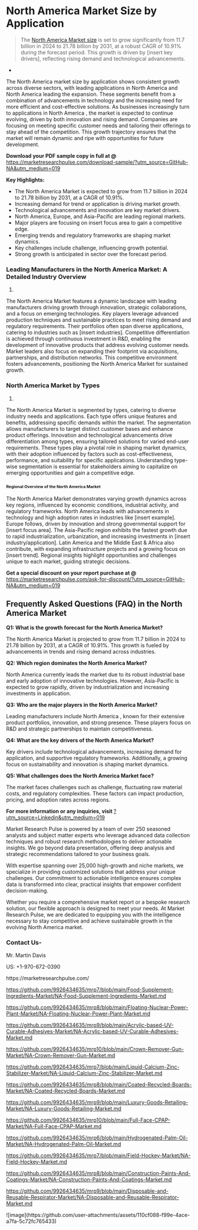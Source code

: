 <h1>North America  Market&nbsp;Size by Application</h1><blockquote><p>The <a href="https://marketresearchpulse.com/download-sample/?utm_source=GitHub-NA&amp;utm_medium=019">North America  Market size</a> is set to grow significantly from 11.7 billion in 2024 to 21.78 billion by 2031, at a robust CAGR of 10.91% during the forecast period. This growth is driven by [insert key drivers], reflecting rising demand and technological advancements.</p></blockquote><ul><li></li></ul><p>The North America  market size by application shows consistent growth across diverse sectors, with leading applications in North America  and North America  leading the expansion. These segments benefit from a combination of advancements in technology and the increasing need for more efficient and cost-effective solutions. As businesses increasingly turn to applications in North America , the market is expected to continue evolving, driven by both innovation and rising demand. Companies are focusing on meeting specific customer needs and tailoring their offerings to stay ahead of the competition. This growth trajectory ensures that the market will remain dynamic and ripe with opportunities for future development.</p><p><strong>Download your PDF sample copy in full at @ </strong><a href="https://marketresearchpulse.com/download-sample/?utm_source=GitHub-NA&amp;utm_medium=019">https://marketresearchpulse.com/download-sample/?utm_source=GitHub-NA&amp;utm_medium=019</a></p><p><strong>Key Highlights: </strong></p><ul><li>The North America  Market is expected to grow from 11.7 billion in 2024 to 21.78 billion by 2031, at a CAGR of 10.91%.</li><li>Increasing demand for trend or application is driving market growth.</li><li>Technological advancements and innovation are key market drivers.</li><li>North America, Europe, and Asia-Pacific are leading regional markets.</li><li>Major players are focusing on insert focus area to gain a competitive edge.</li><li>Emerging trends and regulatory frameworks are shaping market dynamics.</li><li>Key challenges include challenge, influencing growth potential.</li><li>Strong growth is anticipated in sector over the forecast period.</li></ul><h3>Leading Manufacturers in the North America  Market: A Detailed Industry Overview</h3><ol><li></li></ol><div class="flex max-w-full flex-col flex-grow"><div class="min-h-8 text-message flex w-full flex-col items-end gap-2 whitespace-normal break-words [.text-message+&amp;]:mt-5" dir="auto" data-message-author-role="assistant" data-message-id="fd8432e4-4910-450d-b182-61b7bfb0a01f" data-message-model-slug="gpt-4o"><div class="flex w-full flex-col gap-1 empty:hidden first:pt-[3px]"><div class="markdown prose w-full break-words dark:prose-invert light"><p>The North America  Market features a dynamic landscape with leading manufacturers driving growth through innovation, strategic collaborations, and a focus on emerging technologies. Key players leverage advanced production techniques and sustainable practices to meet rising demand and regulatory requirements. Their portfolios often span diverse applications, catering to industries such as [insert industries]. Competitive differentiation is achieved through continuous investment in R&amp;D, enabling the development of innovative products that address evolving customer needs. Market leaders also focus on expanding their footprint via acquisitions, partnerships, and distribution networks. This competitive environment fosters advancements, positioning the North America  Market for sustained growth.</p></div></div></div></div><h3>North America  Market by Types</h3><ol><li></li></ol><div class="flex max-w-full flex-col flex-grow"><div class="min-h-8 text-message flex w-full flex-col items-end gap-2 whitespace-normal break-words [.text-message+&amp;]:mt-5" dir="auto" data-message-author-role="assistant" data-message-id="084470be-0bb7-4664-bddf-5156b4f41249" data-message-model-slug="gpt-4o-mini"><div class="flex w-full flex-col gap-1 empty:hidden first:pt-[3px]"><div class="markdown prose w-full break-words dark:prose-invert light"><p>The North America  Market is segmented by types, catering to diverse industry needs and applications. Each type offers unique features and benefits, addressing specific demands within the market. The segmentation allows manufacturers to target distinct customer bases and enhance product offerings. Innovation and technological advancements drive differentiation among types, ensuring tailored solutions for varied end-user requirements. These types play a pivotal role in shaping market dynamics, with their adoption influenced by factors such as cost-effectiveness, performance, and suitability for specific applications. Understanding type-wise segmentation is essential for stakeholders aiming to capitalize on emerging opportunities and gain a competitive edge.</p></div></div></div></div><h3><span style="font-size: 11px;">Regional Overview of the North America  Market</span></h3><div class="flex max-w-full flex-col flex-grow"><div class="min-h-8 text-message flex w-full flex-col items-end gap-2 whitespace-normal break-words [.text-message+&amp;]:mt-5" dir="auto" data-message-author-role="assistant" data-message-id="e9038762-ce64-4e30-91c9-9bd413514231" data-message-model-slug="gpt-4o-mini"><div class="flex w-full flex-col gap-1 empty:hidden first:pt-[3px]"><div class="markdown prose w-full break-words dark:prose-invert light"><p>The North America  Market demonstrates varying growth dynamics across key regions, influenced by economic conditions, industrial activity, and regulatory frameworks. North America leads with advancements in technology and high adoption rates in industries like [insert example]. Europe follows, driven by innovation and strong governmental support for [insert focus area]. The Asia-Pacific region exhibits the fastest growth due to rapid industrialization, urbanization, and increasing investments in [insert industry/application]. Latin America and the Middle East &amp; Africa also contribute, with expanding infrastructure projects and a growing focus on [insert trend]. Regional insights highlight opportunities and challenges unique to each market, guiding strategic decisions.</p></div></div></div></div><p><strong>Get a special discount on your report purchase at @ </strong><a href="https://marketresearchpulse.com/ask-for-discount/?utm_source=GitHub-NA&amp;utm_medium=019">https://marketresearchpulse.com/ask-for-discount/?utm_source=GitHub-NA&amp;utm_medium=019</a></p><h2>Frequently Asked Questions (FAQ) in the North America  Market</h2><p><strong>Q1: What is the growth forecast for the North America  Market?</strong></p><p>The North America  Market is projected to grow from 11.7 billion in 2024 to 21.78 billion by 2031, at a CAGR of 10.91%. This growth is fueled by advancements in trends and rising demand across industries.</p><p><strong>Q2: Which region dominates the North America  Market?</strong></p><p>North America currently leads the market due to its robust industrial base and early adoption of innovative technologies. However, Asia-Pacific is expected to grow rapidly, driven by industrialization and increasing investments in application.</p><p><strong>Q3: Who are the major players in the North America  Market?</strong></p><p>Leading manufacturers include North America , known for their extensive product portfolios, innovation, and strong presence. These players focus on R&amp;D and strategic partnerships to maintain competitiveness.</p><p><strong>Q4: What are the key drivers of the North America  Market?</strong></p><p>Key drivers include technological advancements, increasing demand for application, and supportive regulatory frameworks. Additionally, a growing focus on sustainability and innovation is shaping market dynamics.</p><p><strong>Q5: What challenges does the North America  Market face?</strong></p><p>The market faces challenges such as challenge, fluctuating raw material costs, and regulatory complexities. These factors can impact production, pricing, and adoption rates across regions.</p><p><strong>For more information or any inquiries, visit&nbsp;</strong><a href="?utm_source=Linkedin&utm_medium=019">?utm_source=Linkedin&utm_medium=019</a></p><p>Market Research Pulse is powered by a team of over 250 seasoned analysts and subject matter experts who leverage advanced data collection techniques and robust research methodologies to deliver actionable insights. We go beyond data presentation, offering deep analysis and strategic recommendations tailored to your business goals.</p><p>With expertise spanning over 25,000 high-growth and niche markets, we specialize in providing customized solutions that address your unique challenges. Our commitment to actionable intelligence ensures complex data is transformed into clear, practical insights that empower confident decision-making.</p><p>Whether you require a comprehensive market report or a bespoke research solution, our flexible approach is designed to meet your needs. At Market Research Pulse, we are dedicated to equipping you with the intelligence necessary to stay competitive and achieve sustainable growth in the evolving North America  market.</p><h3><strong>Contact Us-</strong></h3><p>Mr. Martin Davis</p><p>US: +1-970-672-0390</p><p>https://marketresearchpulse.com/</p><p><a href="https://github.com/9926434635/mrp7/blob/main/Food-Supplement-Ingredients-Market/NA-Food-Supplement-Ingredients-Market.md">https://github.com/9926434635/mrp7/blob/main/Food-Supplement-Ingredients-Market/NA-Food-Supplement-Ingredients-Market.md</a></p><p><a href="https://github.com/9926434635/mrp8/blob/main/Floating-Nuclear-Power-Plant-Market/NA-Floating-Nuclear-Power-Plant-Market.md">https://github.com/9926434635/mrp8/blob/main/Floating-Nuclear-Power-Plant-Market/NA-Floating-Nuclear-Power-Plant-Market.md</a></p><p><a href="https://github.com/9926434635/mrp9/blob/main/Acrylic-based-UV-Curable-Adhesives-Market/NA-Acrylic-based-UV-Curable-Adhesives-Market.md">https://github.com/9926434635/mrp9/blob/main/Acrylic-based-UV-Curable-Adhesives-Market/NA-Acrylic-based-UV-Curable-Adhesives-Market.md</a></p><p><a href="https://github.com/9926434635/mrp10/blob/main/Crown-Remover-Gun-Market/NA-Crown-Remover-Gun-Market.md">https://github.com/9926434635/mrp10/blob/main/Crown-Remover-Gun-Market/NA-Crown-Remover-Gun-Market.md</a></p><p><a href="https://github.com/9926434635/mrp7/blob/main/Liquid-Calcium-Zinc-Stabilizer-Market/NA-Liquid-Calcium-Zinc-Stabilizer-Market.md">https://github.com/9926434635/mrp7/blob/main/Liquid-Calcium-Zinc-Stabilizer-Market/NA-Liquid-Calcium-Zinc-Stabilizer-Market.md</a></p><p><a href="https://github.com/9926434635/mrp8/blob/main/Coated-Recycled-Boards-Market/NA-Coated-Recycled-Boards-Market.md">https://github.com/9926434635/mrp8/blob/main/Coated-Recycled-Boards-Market/NA-Coated-Recycled-Boards-Market.md</a></p><p><a href="https://github.com/9926434635/mrp9/blob/main/Luxury-Goods-Retailing-Market/NA-Luxury-Goods-Retailing-Market.md">https://github.com/9926434635/mrp9/blob/main/Luxury-Goods-Retailing-Market/NA-Luxury-Goods-Retailing-Market.md</a></p><p><a href="https://github.com/9926434635/mrp10/blob/main/Full-Face-CPAP-Market/NA-Full-Face-CPAP-Market.md">https://github.com/9926434635/mrp10/blob/main/Full-Face-CPAP-Market/NA-Full-Face-CPAP-Market.md</a></p><p><a href="https://github.com/9926434635/mrp6/blob/main/Hydrogenated-Palm-Oil-Market/NA-Hydrogenated-Palm-Oil-Market.md">https://github.com/9926434635/mrp6/blob/main/Hydrogenated-Palm-Oil-Market/NA-Hydrogenated-Palm-Oil-Market.md</a></p><p><a href="https://github.com/9926434635/mrp7/blob/main/Field-Hockey-Market/NA-Field-Hockey-Market.md">https://github.com/9926434635/mrp7/blob/main/Field-Hockey-Market/NA-Field-Hockey-Market.md</a></p><p><a href="https://github.com/9926434635/mrp8/blob/main/Construction-Paints-And-Coatings-Market/NA-Construction-Paints-And-Coatings-Market.md">https://github.com/9926434635/mrp8/blob/main/Construction-Paints-And-Coatings-Market/NA-Construction-Paints-And-Coatings-Market.md</a></p><p><a href="https://github.com/9926434635/mrp9/blob/main/Disposable-and-Reusable-Respirator-Market/NA-Disposable-and-Reusable-Respirator-Market.md">https://github.com/9926434635/mrp9/blob/main/Disposable-and-Reusable-Respirator-Market/NA-Disposable-and-Reusable-Respirator-Market.md</a></p>
![image](https://github.com/user-attachments/assets/110cf088-f99e-4ace-a7fa-5c72fc765433)
